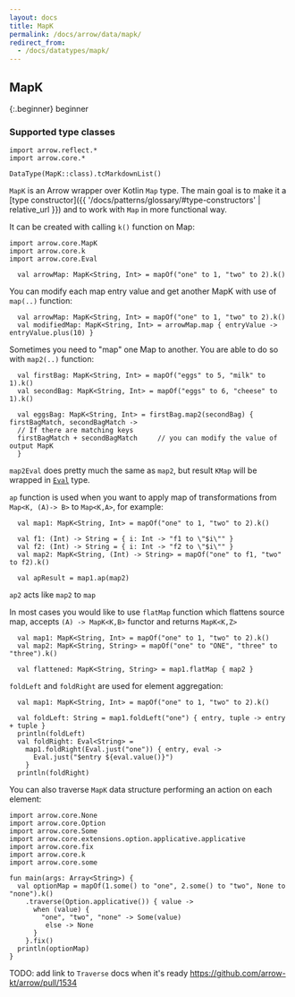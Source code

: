 ```yaml
---
layout: docs
title: MapK
permalink: /docs/arrow/data/mapk/
redirect_from:
  - /docs/datatypes/mapk/
---
```


## MapK

{:.beginner}
beginner

### Supported type classes

```kotlin:ank:replace
import arrow.reflect.*
import arrow.core.*

DataType(MapK::class).tcMarkdownList()
```

`MapK` is an Arrow wrapper over Kotlin `Map` type. The main goal is to make it a [type constructor]({{ '/docs/patterns/glossary/#type-constructors' | relative_url }})
and to work with `Map` in more functional way.

It can be created with calling `k()` function on Map:

```kotlin:ank
import arrow.core.MapK
import arrow.core.k
import arrow.core.Eval

  val arrowMap: MapK<String, Int> = mapOf("one" to 1, "two" to 2).k()
```

You can modify each map entry value and get another MapK with use of `map(..)` function:

```kotlin:ank
  val arrowMap: MapK<String, Int> = mapOf("one" to 1, "two" to 2).k()
  val modifiedMap: MapK<String, Int> = arrowMap.map { entryValue -> entryValue.plus(10) }
```

Sometimes you need to "map" one Map to another. You are able to do so with `map2(..)` function:

```kotlin:ank
  val firstBag: MapK<String, Int> = mapOf("eggs" to 5, "milk" to 1).k()
  val secondBag: MapK<String, Int> = mapOf("eggs" to 6, "cheese" to 1).k()

  val eggsBag: MapK<String, Int> = firstBag.map2(secondBag) { firstBagMatch, secondBagMatch ->
  // If there are matching keys
  firstBagMatch + secondBagMatch     // you can modify the value of output MapK
  }
```

`map2Eval` does pretty much the same as `map2`, but result `KMap` will be wrapped in [`Eval`](https://arrow-kt.io/docs/arrow/core/eval/#eval) type.

`ap` function is used when you want to apply map of transformations from `Map<K, (A)-> B>` to `Map<K,A>`, for example:

```kotlin:ank
  val map1: MapK<String, Int> = mapOf("one" to 1, "two" to 2).k()
  
  val f1: (Int) -> String = { i: Int -> "f1 to \"$i\"" }
  val f2: (Int) -> String = { i: Int -> "f2 to \"$i\"" }
  val map2: MapK<String, (Int) -> String> = mapOf("one" to f1, "two" to f2).k()
  
  val apResult = map1.ap(map2)
``` 
`ap2` acts like `map2` to `map`

In most cases you would like to use `flatMap` function which flattens source map, accepts `(A) -> MapK<K,B>` functor and returns `MapK<K,Z>`

```kotlin:ank
  val map1: MapK<String, Int> = mapOf("one" to 1, "two" to 2).k()
  val map2: MapK<String, String> = mapOf("one" to "ONE", "three" to "three").k()
  
  val flattened: MapK<String, String> = map1.flatMap { map2 }
```

`foldLeft` and `foldRight` are used for element aggregation:

```kotlin:ank
  val map1: MapK<String, Int> = mapOf("one" to 1, "two" to 2).k()

  val foldLeft: String = map1.foldLeft("one") { entry, tuple -> entry + tuple }
  println(foldLeft)
  val foldRight: Eval<String> =
    map1.foldRight(Eval.just("one")) { entry, eval ->
      Eval.just("$entry ${eval.value()}")
    }
  println(foldRight)
```

You can also traverse `MapK` data structure performing an action on each element:

```kotlin:ank:playground
import arrow.core.None
import arrow.core.Option
import arrow.core.Some
import arrow.core.extensions.option.applicative.applicative
import arrow.core.fix
import arrow.core.k
import arrow.core.some

fun main(args: Array<String>) {
  val optionMap = mapOf(1.some() to "one", 2.some() to "two", None to "none").k()
    .traverse(Option.applicative()) { value ->
      when (value) {
        "one", "two", "none" -> Some(value)
         else -> None
      }
    }.fix()
  println(optionMap)
}
``` 

TODO: add link to `Traverse` docs when it's ready https://github.com/arrow-kt/arrow/pull/1534